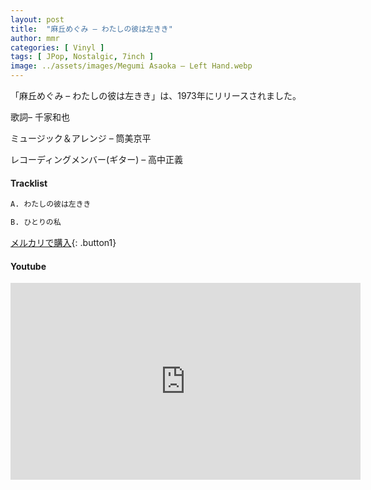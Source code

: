 ```yaml
---
layout: post
title:  "麻丘めぐみ – わたしの彼は左きき"
author: mmr
categories: [ Vinyl ]
tags: [ JPop, Nostalgic, 7inch ]
image: ../assets/images/Megumi Asaoka – Left Hand.webp
---
```


「麻丘めぐみ – わたしの彼は左きき」は、1973年にリリースされました。

歌詞– 千家和也

ミュージック＆アレンジ – 筒美京平

レコーディングメンバー(ギター) – 高中正義

#### Tracklist
```md
A. わたしの彼は左きき

B. ひとりの私
```

[メルカリで購入](https://jp.mercari.com/item/m39210707763?afid=6142608987){: .button1}

#### Youtube
<iframe width="560" height="315" src="https://www.youtube.com/embed/jUC6W77bMtc?si=K0RVqI7KgFQtMRm0" title="YouTube video player" frameborder="0" allow="accelerometer; autoplay; clipboard-write; encrypted-media; gyroscope; picture-in-picture; web-share" referrerpolicy="strict-origin-when-cross-origin" allowfullscreen></iframe>